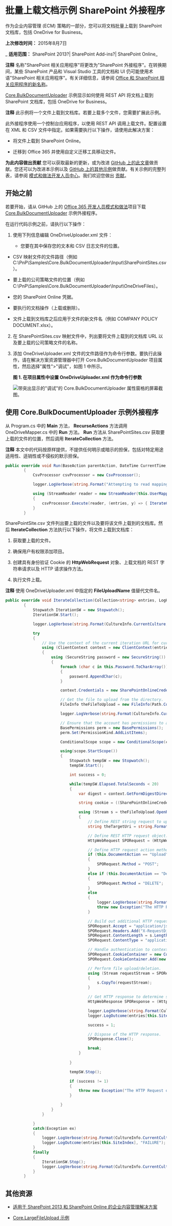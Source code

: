 ﻿
# 批量上载文档示例 SharePoint 外接程序
作为企业内容管理 (ECM) 策略的一部分，您可以将文档批量上载到 SharePoint 文档库，包括 OneDrive for Business。

 **上次修改时间：** 2015年8月7日

 _ **适用范围：** SharePoint 2013?| SharePoint Add-ins?| SharePoint Online_

 **注释**  名称"SharePoint 相关应用程序"将更改为"SharePoint 外接程序"。在转换期间，某些 SharePoint 产品和 Visual Studio 工具的文档和 UI 仍可能使用术语"SharePoint 相关应用程序"。有关详细信息，请参阅 [Office 和 SharePoint 相关应用程序的新名称](05b07b04-6c8b-4b7e-bd86-e32c589dfead.md#bk_newname)。

[Core.BulkDocumentUploader](https://github.com/OfficeDev/PnP/tree/master/Samples/Core.BulkDocumentUploader) 示例显示如何使用 REST API 将文档上载到 SharePoint 文档库，包括 OneDrive for Business。

 **注释**  此示例将一个文件上载到文档库。若要上载多个文件，您需要扩展此示例。

此外接程序使用一个控制台应用程序，以使用 REST API 调用上载文件。配置设置在 XML 和 CSV 文件中指定。如果需要执行以下操作，请使用此解决方案：

- 将文件上载到 SharePoint Online。
    
- 迁移到 Office 365 并使用自定义迁移工具移动文件。
    
 **为此内容做出贡献**
您可以获取最新的更新，或为改进 [GitHub 上的此文章](https://github.com/OfficeDev/PnP-Guidance/blob/master/articles/Bulk-upload-documents-sample-app-for-SharePoint.md)做贡献。您还可以为改进本示例以及 [GitHub 上的其他示例](https://github.com/OfficeDev/PnP)做贡献。有关示例的完整列表，请参阅 [模式和做法开发人员中心](http://dev.office.com/patterns-and-practices)。我们欢迎您做出 [贡献](https://github.com/OfficeDev/PnP/wiki/contributing-to-Office-365-developer-patterns-and-practices)。 

## 开始之前

若要开始，请从 GitHub 上的 [Office 365 开发人员模式和做法](https://github.com/OfficeDev/PnP/tree/dev)项目下载 [Core.BulkDocumentUploader](https://github.com/OfficeDev/PnP/tree/master/Samples/Core.BulkDocumentUploader) 示例外接程序。

在运行代码示例之前，请执行以下操作：


1. 使用下列信息编辑 OneDriveUploader.xml 文件：
    
      - 您要在其中保存您的文本和 CSV 日志文件的位置。
    
  - CSV 映射文件的文件路径（例如 C:\PnP\Samples\Core.BulkDocumentUploader\Input\SharePointSites.csv）。
    
  - 要上载的公司策略文件的位置（例如 C:\PnP\Samples\Core.BulkDocumentUploader\Input\OneDriveFiles）。
    
  - 您的 SharePoint Online 凭据。
    
  - 要执行的文档操作（上载或删除）。
    
  - 文件上载到文档库之后应用于文件的新文件名（例如 COMPANY POLICY DOCUMENT.xlsx）。
    
2. 在 SharePointSites.csv 映射文件中，列出要将文件上载到的文档库 URL 以及要上载的公司策略文件的名称。 
    
3. 添加 OneDriveUploader.xml 文件的文件路径作为命令行参数。要执行此操作，请在解决方案资源管理器中打开 Core.BulkDocumentUploader 项目属性，然后选择"属性">"调试"，如图 1 中所示。
    
    **图 1. 在项目属性中设置 OneDriveUploader.xml 作为命令行参数**

    ![带突出显示的"调试"的 Core.BulkDocumentUploader 属性窗格的屏幕截图。](media/f1d950b4-82be-4800-9ccc-07fa2c739fad.png)


## 使用 Core.BulkDocumentUploader 示例外接程序

从 Program.cs 中的  **Main** 方法， **RecurseActions** 方法调用 OneDriveMapper.cs 中的 **Run** 方法。 **Run** 方法从 SharePointSites.csv 获取要上载的文件的位置，然后调用 **IterateCollection** 方法。


 **注释**  本文中的代码按原样提供，不提供任何明示或暗示的担保，包括对特定用途适用性、适销性或不侵权的默示担保。


```C#
public override void Run(BaseAction parentAction, DateTime CurrentTime, LogHelper logger)
        {
            CsvProcessor csvProcessor = new CsvProcessor();

            logger.LogVerbose(string.Format("Attempting to read mapping CSV file '{0}'", this.UserMappingCSVFile));

            using (StreamReader reader = new StreamReader(this.UserMappingCSVFile))
            {
                csvProcessor.Execute(reader, (entries, y) => { IterateCollection(entries, logger); }, logger);
            }
        }

```

SharePointSite.csv 文件列出要上载的文件以及要将该文件上载到的文档库。然后  **IterateCollection** 方法执行以下操作，将文件上载到文档库：


1. 获取要上载的文件。 
    
2. 确保用户有权限添加项目。
    
3. 创建具有身份验证 Cookie 的  **HttpWebRequest** 对象、上载文档的 REST 字符串请求以及 HTTP 请求操作方法。
    
4. 执行文件上载。
    

 **注释**  使用 OneDriveUploader.xml 中指定的  **FileUploadName** 值替代文件名。




```C#
public override void IterateCollection(Collection<string> entries, LogHelper logger)
        {
            Stopwatch IterationSW = new Stopwatch();
            IterationSW.Start();

            logger.LogVerbose(string.Format(CultureInfo.CurrentCulture, "Establishing context object to: '{0}'", entries[this.SiteIndex]));

            try
            {
                // Use the context of the current iteration URL for current user item.
                using (ClientContext context = new ClientContext(entries[this.SiteIndex]))
                {
                    using (SecureString password = new SecureString())
                    {
                        foreach (char c in this.Password.ToCharArray())
                        {
                            password.AppendChar(c);
                        }

                        context.Credentials = new SharePointOnlineCredentials(this.UserName, password);

                        // Get the file to upload from the directory.
                        FileInfo theFileToUpload = new FileInfo(Path.Combine(this.DirectoryLocation + "\\", entries[this.FileIndex] + ".xlsx"));

                        logger.LogVerbose(string.Format(CultureInfo.CurrentCulture, "Attempting to {0} file {1}", this.DocumentAction, theFileToUpload));

                        // Ensure that the account has permissions to access.
                        BasePermissions perm = new BasePermissions();
                        perm.Set(PermissionKind.AddListItems);

                        ConditionalScope scope = new ConditionalScope(context, () => context.Web.DoesUserHavePermissions(perm).Value);

                        using(scope.StartScope())
                        {
                            Stopwatch tempSW = new Stopwatch();
                            tempSW.Start();

                            int success = 0;

                            while(tempSW.Elapsed.TotalSeconds < 20)
                            {
                                var digest = context.GetFormDigestDirect();

                                string cookie = ((SharePointOnlineCredentials)context.Credentials).GetAuthenticationCookie(new Uri(entries[this.SiteIndex])).TrimStart("SPOIDCRL=".ToCharArray());

                                using (Stream s = theFileToUpload.OpenRead())
                                {
                                    // Define REST string request to upload document to context. This string specifies the Documents folder, but you can specify another document library.
                                    string theTargetUri = string.Format(CultureInfo.CurrentCulture, "{0}/_api/web/lists/getByTitle('Documents')/RootFolder/Files/add(url='{1}',overwrite='true')?", entries[this.SiteIndex], this.FileUploadName);

                                    // Define REST HTTP request object.
                                    HttpWebRequest SPORequest = (HttpWebRequest)HttpWebRequest.Create(theTargetUri);

                                    // Define HTTP request action method.
                                    if (this.DocumentAction == "Upload")
                                    {
                                        SPORequest.Method = "POST";
                                    }
                                    else if (this.DocumentAction == "Delete")
                                    {
                                        SPORequest.Method = "DELETE";
                                    }
                                    else
                                    {
                                        logger.LogVerbose(string.Format(CultureInfo.CurrentCulture, "There was a problem with the HTTP request in DocumentAction attribute of XML file"));
                                        throw new Exception("The HTTP Request operation is not supported, please check the value of DocumentAction in the XML file");
                                    }

                                    // Build out additional HTTP request details.
                                    SPORequest.Accept = "application/json;odata=verbose";
                                    SPORequest.Headers.Add("X-RequestDigest", digest.DigestValue);
                                    SPORequest.ContentLength = s.Length;
                                    SPORequest.ContentType = "application/octet-stream";

                                    // Handle authentication to context through cookie.
                                    SPORequest.CookieContainer = new CookieContainer();
                                    SPORequest.CookieContainer.Add(new Cookie("SPOIDCRL", cookie, string.Empty, new Uri(entries[this.SiteIndex]).Authority));

                                    // Perform file upload/deletion.
                                    using (Stream requestStream = SPORequest.GetRequestStream())
                                    {
                                        s.CopyTo(requestStream);
                                    }

                                    // Get HTTP response to determine success of operation.
                                    HttpWebResponse SPOResponse = (HttpWebResponse)SPORequest.GetResponse();

                                    logger.LogVerbose(string.Format(CultureInfo.CurrentCulture, "Successfully '{0}' file {1}", this.DocumentAction, theFileToUpload));
                                    logger.LogOutcome(entries[this.SiteIndex], "SUCCCESS");

                                    success = 1;

                                    // Dispose of the HTTP response.
                                    SPOResponse.Close();

                                    break;
                                }
                                                       
                            }

                            tempSW.Stop();

                            if (success != 1)
                            {
                                throw new Exception("The HTTP Request operation exceeded the timeout of 20 seconds");
                            }

                        }
                    }
                }

            }
            catch(Exception ex)
            {
                logger.LogVerbose(string.Format(CultureInfo.CurrentCulture, "There was an issue performing '{0}' on to the URL '{1}' with exception: {2}", this.DocumentAction, entries[this.SiteIndex], ex.Message));
                logger.LogOutcome(entries[this.SiteIndex], "FAILURE");
            }
            finally
            {
                IterationSW.Stop();
                logger.LogVerbose(string.Format(CultureInfo.CurrentCulture, "Completed processing URL:'{0}' in {1} seconds", entries[this.SiteIndex], IterationSW.ElapsedMilliseconds/1000));
            }
        }

```


## 其他资源



- [适用于 SharePoint 2013 和 SharePoint Online 的企业内容管理解决方案](enterprise-content-management-solutions-for-sharepoint-2013-and-sharepoint-online.md)
    
- [Core.LargeFileUpload 示例](https://github.com/OfficeDev/PnP/tree/master/Samples/Core.LargeFileUpload)
    
